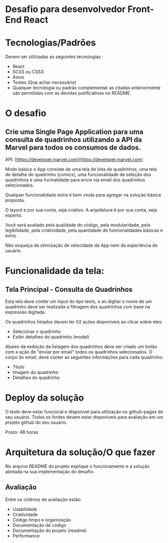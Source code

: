 # Desafio para desenvolvedor Front-End React

# Tecnologias/Padrões

Devem ser utilizadas as seguintes tecnologias :

* React
* SCSS ou CSS3
* Axios
* Testes (Que achar necessário) 
* Qualquer tecnologia ou padrão complementar as citadas anteriormente são permitidas com as devidas justificativas no README.

# O desafio
## Crie uma Single Page Application para uma consulta de quadrinhos utilizando a API da Marvel para todos os consumos de dados.

API: [https://developer.marvel.com](https://developer.marvel.com)

Modo básico o App consiste de uma tela de lista de quadrinhos, uma tela de detalhe do quadrinho (comics), uma funcionalidade de seleção dos quadrinhos e uma fucinalidade para envio via email dos quadrinhos selecionados.

Qualquer funcionalidade extra é bem vinda para agregar na solução básica proposta.

O layout e por sua conta, seja criativo.
A arquitetura é por sua conta, seja esperto. 

Você será avaliado pela qualidade do código, pela modularidade, pela legibilidade, pela criatividade, pela quantidade de funcionalidades básicas e extra.

Não esqueça da otimização de velocidade da App nem da experiência do usuário.

# Funcionalidade da tela:

## Tela Principal - Consulta de Quadrinhos

Esta tela deve conter um input do tipo texto, e ao digitar o nome de um quadrinho deve ser realizada a filtragem dos quadrinhos com base na expressão digitada.

Os quadrinhos listados devem ter 02 ações disponíveis ao clicar sobre eles:

* Selecionar o quadrinho
* Exibir detalhes do quadrinho (modal)

Abaixo da exibição da listagem dos quadrinhos deve ser criado um botão com a ação de "enviar por email" todos os quadrinhos selecionados.
O corpo do email, deve conter as seguintes informações para cada quadrinho:

* Título
* Imagem do quadrinho
* Detalhes do quadrinho

# Deploy da solução

O teste deve estar funcional e disponível para utilização no github-pages do seu usuário.
Todos os fontes devem estar disponíveis para avaliação em um projeto github do seu usuário.

Prazo: 48 horas

# Arquitetura da solução/O que fazer

No arquivo README do projeto explique o funcionamento e a solução adotada na sua implementação do desafio.

## Avaliação

Entre os critérios de avaliação estão:

* Usabilidade
* Criatividade
* Código limpo e organização
* Documentação de código
* Documentação do projeto (readme)
* Performance
